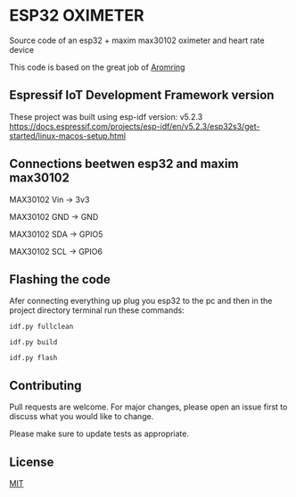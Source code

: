 # ESP32 OXIMETER
Source code of an esp32 + maxim max30102 oximeter and heart rate device

This code is based on the great job of [Aromring](https://github.com/aromring/MAX30102_by_RF)

## Espressif IoT Development Framework version

These project was built using esp-idf version: v5.2.3 https://docs.espressif.com/projects/esp-idf/en/v5.2.3/esp32s3/get-started/linux-macos-setup.html

## Connections beetwen esp32 and maxim max30102
MAX30102 Vin   ->   3v3

MAX30102 GND   ->   GND

MAX30102 SDA   -> GPIO5

MAX30102 SCL   -> GPIO6


## Flashing the code
Afer connecting everything up plug you esp32 to the pc and then in the project directory terminal run these commands:

```
idf.py fullclean

idf.py build

idf.py flash
```

## Contributing
Pull requests are welcome. For major changes, please open an issue first to discuss what you would like to change.

Please make sure to update tests as appropriate.

## License
[MIT](https://choosealicense.com/licenses/mit/)
